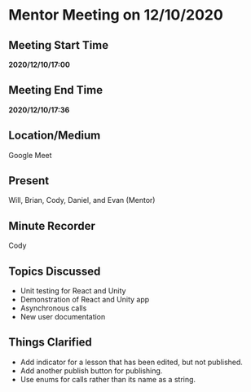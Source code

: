 # Mentor Meeting on 12/10/2020

## Meeting Start Time

**2020/12/10/17:00**

## Meeting End Time

**2020/12/10/17:36**

## Location/Medium

Google Meet

## Present

Will, Brian, Cody, Daniel, and Evan (Mentor)

## Minute Recorder

Cody

## Topics Discussed

- Unit testing for React and Unity
- Demonstration of React and Unity app
- Asynchronous calls
- New user documentation

## Things Clarified

- Add indicator for a lesson that has been edited, but not published.
- Add another publish button for publishing.
- Use enums for calls rather than its name as a string.
